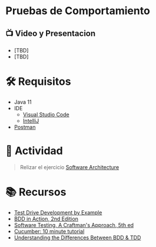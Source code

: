 # Pruebas de Comportamiento

## :tv: Video y Presentacion
- [TBD]
- [TBD]

# :hammer_and_wrench:  Requisitos
- Java 11
- IDE
    * [Visual Studio Code](https://code.visualstudio.com/download)
    * [IntelliJ](https://www.jetbrains.com/idea/download)
- [Postman](https://www.postman.com/downloads/)

# :pencil: Actividad
> Relizar el ejercicio [Software Architecture](../Ejercicios/software-architeture-exercise)


# :books: Recursos
- [Test Drive Development by Example](https://books.google.com.mx/books/about/Test_driven_Development.html?id=CUlsAQAAQBAJ&redir_esc=y)
- [BDD in Action, 2nd Edition](https://www.manning.com/books/bdd-in-action-second-edition)
- [Software Testing, A Craftman's Approach, 5th ed](https://www.taylorfrancis.com/books/mono/10.1201/9781003168447/software-testing-paul-jorgensen-byron-devries)
- [Cucumber: 10 minute tutorial](https://cucumber.io/docs/guides/10-minute-tutorial/?lang=java)
- [Understanding the Differences Between BDD & TDD](https://cucumber.io/blog/bdd/bdd-vs-tdd/)